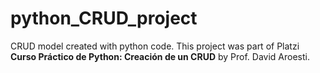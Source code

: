 # python_CRUD_project
CRUD model created with python code. This project was part of Platzi **Curso Práctico de Python: Creación de un CRUD** by Prof. David Aroesti.
